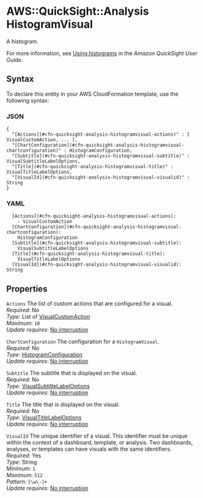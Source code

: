 # AWS::QuickSight::Analysis HistogramVisual<a name="aws-properties-quicksight-analysis-histogramvisual"></a>

A histogram\.

For more information, see [Using histograms](https://docs.aws.amazon.com/quicksight/latest/user/histogram-charts.html) in the *Amazon QuickSight User Guide*\.

## Syntax<a name="aws-properties-quicksight-analysis-histogramvisual-syntax"></a>

To declare this entity in your AWS CloudFormation template, use the following syntax:

### JSON<a name="aws-properties-quicksight-analysis-histogramvisual-syntax.json"></a>

```
{
  "[Actions](#cfn-quicksight-analysis-histogramvisual-actions)" : [ VisualCustomAction, ... ],
  "[ChartConfiguration](#cfn-quicksight-analysis-histogramvisual-chartconfiguration)" : HistogramConfiguration,
  "[Subtitle](#cfn-quicksight-analysis-histogramvisual-subtitle)" : VisualSubtitleLabelOptions,
  "[Title](#cfn-quicksight-analysis-histogramvisual-title)" : VisualTitleLabelOptions,
  "[VisualId](#cfn-quicksight-analysis-histogramvisual-visualid)" : String
}
```

### YAML<a name="aws-properties-quicksight-analysis-histogramvisual-syntax.yaml"></a>

```
  [Actions](#cfn-quicksight-analysis-histogramvisual-actions): 
    - VisualCustomAction
  [ChartConfiguration](#cfn-quicksight-analysis-histogramvisual-chartconfiguration): 
    HistogramConfiguration
  [Subtitle](#cfn-quicksight-analysis-histogramvisual-subtitle): 
    VisualSubtitleLabelOptions
  [Title](#cfn-quicksight-analysis-histogramvisual-title): 
    VisualTitleLabelOptions
  [VisualId](#cfn-quicksight-analysis-histogramvisual-visualid): String
```

## Properties<a name="aws-properties-quicksight-analysis-histogramvisual-properties"></a>

`Actions`  <a name="cfn-quicksight-analysis-histogramvisual-actions"></a>
The list of custom actions that are configured for a visual\.  
*Required*: No  
*Type*: List of [VisualCustomAction](aws-properties-quicksight-analysis-visualcustomaction.md)  
*Maximum*: `10`  
*Update requires*: [No interruption](https://docs.aws.amazon.com/AWSCloudFormation/latest/UserGuide/using-cfn-updating-stacks-update-behaviors.html#update-no-interrupt)

`ChartConfiguration`  <a name="cfn-quicksight-analysis-histogramvisual-chartconfiguration"></a>
The configuration for a `HistogramVisual`\.  
*Required*: No  
*Type*: [HistogramConfiguration](aws-properties-quicksight-analysis-histogramconfiguration.md)  
*Update requires*: [No interruption](https://docs.aws.amazon.com/AWSCloudFormation/latest/UserGuide/using-cfn-updating-stacks-update-behaviors.html#update-no-interrupt)

`Subtitle`  <a name="cfn-quicksight-analysis-histogramvisual-subtitle"></a>
The subtitle that is displayed on the visual\.  
*Required*: No  
*Type*: [VisualSubtitleLabelOptions](aws-properties-quicksight-analysis-visualsubtitlelabeloptions.md)  
*Update requires*: [No interruption](https://docs.aws.amazon.com/AWSCloudFormation/latest/UserGuide/using-cfn-updating-stacks-update-behaviors.html#update-no-interrupt)

`Title`  <a name="cfn-quicksight-analysis-histogramvisual-title"></a>
The title that is displayed on the visual\.  
*Required*: No  
*Type*: [VisualTitleLabelOptions](aws-properties-quicksight-analysis-visualtitlelabeloptions.md)  
*Update requires*: [No interruption](https://docs.aws.amazon.com/AWSCloudFormation/latest/UserGuide/using-cfn-updating-stacks-update-behaviors.html#update-no-interrupt)

`VisualId`  <a name="cfn-quicksight-analysis-histogramvisual-visualid"></a>
The unique identifier of a visual\. This identifier must be unique within the context of a dashboard, template, or analysis\. Two dashboards, analyses, or templates can have visuals with the same identifiers\.  
*Required*: Yes  
*Type*: String  
*Minimum*: `1`  
*Maximum*: `512`  
*Pattern*: `[\w\-]+`  
*Update requires*: [No interruption](https://docs.aws.amazon.com/AWSCloudFormation/latest/UserGuide/using-cfn-updating-stacks-update-behaviors.html#update-no-interrupt)